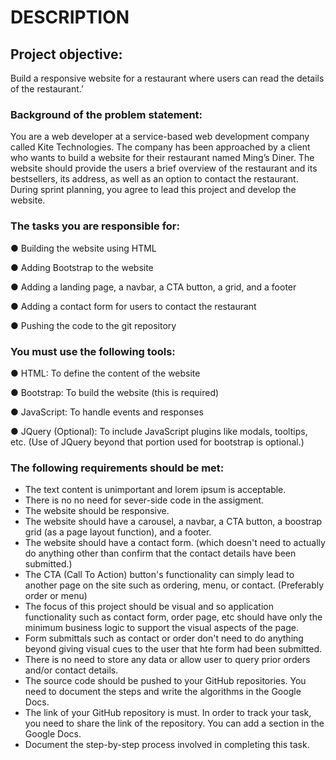 # DESCRIPTION

## Project objective: 

Build a responsive website for a restaurant where users can read the details of the restaurant.’


### Background of the problem statement: 

You are a web developer at a service-based web development company called Kite Technologies. The company has been approached by a client who wants to build a website for their restaurant named Ming’s Diner. The website should provide the users a brief overview of the restaurant and its bestsellers, its address, as well as an option to contact the restaurant. During sprint planning, you agree to lead this project and develop the website. 


### The tasks you are responsible for: 

● Building the website using HTML

● Adding Bootstrap to the website

● Adding a landing page, a navbar, a CTA button, a grid, and a footer

● Adding a contact form for users to contact the restaurant

● Pushing the code to the git repository


### You must use the following tools: 

● HTML: To define the content of the website

● Bootstrap: To build the website (this is required)

● JavaScript: To handle events and responses

● JQuery (Optional): To include JavaScript plugins like modals, tooltips, etc.   (Use of JQuery beyond that portion used for bootstrap is optional.)


### The following requirements should be met:

 * The text content is unimportant and lorem ipsum is acceptable.
 * There is no no need for sever-side code in the assigment.  
 * The website should be responsive.
 * The website should have a carousel, a navbar, a CTA button, a boostrap grid (as a page layout function), and a footer. 
 * The website should have a contact form. (which doesn't need to actually do anything other than confirm that the contact details have been submitted.)
 * The CTA (Call To Action) button's functionality can simply lead to another page on the site such as ordering, menu, or contact.  (Preferably order or menu)
 * The focus of this project should be visual and so application functionality such as contact form, order page, etc should have only the minimum business logic to support the visual aspects of the page.
 * Form submittals such as contact or order don't need to do anything beyond giving visual cues to the user that hte form had been submitted.
 * There is no need to store any data or allow user to query prior orders and/or contact details.
 * The source code should be pushed to your GitHub repositories. You need to document the steps and write the algorithms in the Google Docs.
 * The link of your GitHub repository is must. In order to track your task, you need to share the link of the repository. You can add a section in the Google Docs. 
 * Document the step-by-step process involved in completing this task.


